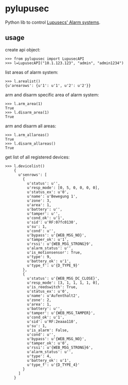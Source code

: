 pylupusec
=========
Python lib to control [Lupusecs' Alarm systems](http://www.lupus-electronics.de/LUPUSEC-IP-Alarmanlage).

## usage

create api object:

    >>> from pylupusec import LupusecAPI
    >>> l=LupusecAPI("10.1.123.123", "admin", "admin1234")

list areas of alarm system:

    >>> l.arealist()
    {u'arearows': {u'1': u'1', u'2': u'2'}}

arm and disarm specific area of alarm system:

    >>> l.arm_area(1)
    True
    >>> l.disarm_area(1)
    True

arm and disarm all areas:

    >>> l.arm_allareas()
    True
    >>> l.disarm_allareas()
    True

get list of all registered devices:

    >>> l.devicelist()
		{
		  u'senrows': [
		    {
		      u'status': u'', 
		      u'resp_mode': [0, 5, 0, 0, 0, 0], 
		      u'status_ex': u'0', 
		      u'name': u'Bewegung 1', 
		      u'zone': 3, 
		      u'area': 1, 
		      u'battery': u'', 
		      u'tamper': u'', 
		      u'cond_ok': u'1', 
		      u'sid': u'RF:07fc0130', 
		      u'su': 1, 
		      u'cond': u'', 
		      u'bypass': u'{WEB_MSG_NO}', 
		      u'tamper_ok': u'1', 
		      u'rssi': u'{WEB_MSG_STRONG}9', 
		      u'alarm_status': u'', 
		      u'is_motionsensor': True, 
		      u'type': 9, 
		      u'battery_ok': u'1', 
		      u'type_f': u'{D_TYPE_9}'
		    }, 
		    {
		      u'status': u'{WEB_MSG_DC_CLOSE}', 
		      u'resp_mode': [3, 1, 1, 1, 1, 0], 
		      u'is_reedswitch': True, 
		      u'status_ex': u'0', 
		      u'name': u'Aufenthalt2', 
		      u'zone': 2, 
		      u'area': 1, 
		      u'battery': u'', 
		      u'tamper': u'{WEB_MSG_TAMPER}', 
		      u'cond_ok': u'1', 
		      u'sid': u'RF:2eaaa110', 
		      u'su': 1, 
		      u'is_alarm': False, 
		      u'cond': u'', 
		      u'bypass': u'{WEB_MSG_NO}', 
		      u'tamper_ok': u'0', 
		      u'rssi': u'{WEB_MSG_STRONG}6', 
		      u'alarm_status': u'', 
		      u'type': 4, 
		      u'battery_ok': u'1', 
		      u'type_f': u'{D_TYPE_4}'
		    }
		  ]
		}
